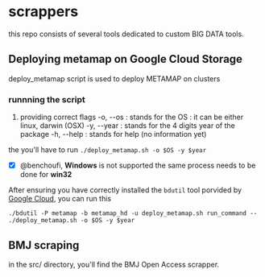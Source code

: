 # scrappers

this repo consists of several tools dedicated to custom BIG DATA tools. 

## Deploying metamap on Google Cloud Storage

deploy_metamap script is used to deploy METAMAP on clusters 

### runnning the script 

1. providing correct flags
-o, --os : stands for the OS : it can be either linux, darwin (OSX)
-y, --year : stands for the 4 digits year of the package
-h, --help : stands for help (no information yet)

the you'll have to run 
`./deploy_metamap.sh -o $OS -y $year`

- [x] @benchoufi, **Windows** is not supported the same process needs to be done for **win32**

 After ensuring you have correctly installed the `bdutil` tool porvided by [Google Cloud](https://github.com/GoogleCloudPlatform/bdutil), you can run this 

 
 `./bdutil -P metamap -b metamap_hd -u deploy_metamap.sh run_command -- ./deploy_metamap.sh -o $OS -y $year`

## BMJ scraping
in the src/ directory, you'll find the BMJ Open Access scrapper. 
